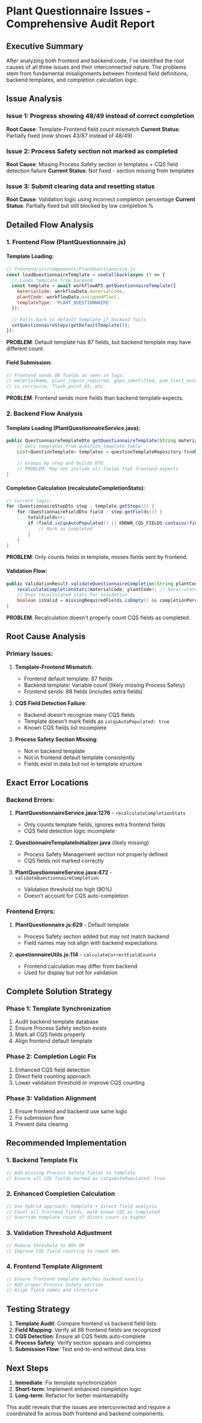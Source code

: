 # Plant Questionnaire Issues - Comprehensive Audit Report

## Executive Summary

After analyzing both frontend and backend code, I've identified the root causes of all three issues and their interconnected nature. The problems stem from fundamental misalignments between frontend field definitions, backend templates, and completion calculation logic.

## Issue Analysis

### Issue 1: Progress showing 48/49 instead of correct completion
**Root Cause**: Template-Frontend field count mismatch
**Current Status**: Partially fixed (now shows 43/87 instead of 48/49)

### Issue 2: Process Safety section not marked as completed  
**Root Cause**: Missing Process Safety section in templates + CQS field detection failure
**Current Status**: Not fixed - section missing from templates

### Issue 3: Submit clearing data and resetting status
**Root Cause**: Validation logic using incorrect completion percentage
**Current Status**: Partially fixed but still blocked by low completion %

## Detailed Flow Analysis

### 1. Frontend Flow (PlantQuestionnaire.js)

#### Template Loading:
```javascript
// frontend/src/components/PlantQuestionnaire.js
const loadQuestionnaireTemplate = useCallback(async () => {
  // Loads template from backend
  const template = await workflowAPI.getQuestionnaireTemplate({
    materialCode: workflowData.materialCode,
    plantCode: workflowData.assignedPlant,
    templateType: 'PLANT_QUESTIONNAIRE'
  });
  
  // Falls back to default template if backend fails
  setQuestionnaireSteps(getDefaultTemplate());
});
```

**PROBLEM**: Default template has 87 fields, but backend template may have different count.

#### Field Submission:
```javascript
// Frontend sends 88 fields as seen in logs:
// materialName, plant_inputs_required, gaps_identified, psm_tier1_outdoor, 
// is_corrosive, flash_point_65, etc.
```

**PROBLEM**: Frontend sends more fields than backend template expects.

### 2. Backend Flow Analysis

#### Template Loading (PlantQuestionnaireService.java):
```java
public QuestionnaireTemplateDto getQuestionnaireTemplate(String materialCode, String plantCode, String templateType) {
    // Gets templates from question_template table
    List<QuestionTemplate> templates = questionTemplateRepository.findByIsActiveTrueOrderByStepNumberAscOrderIndexAsc();
    
    // Groups by step and builds DTO
    // PROBLEM: May not include all fields that frontend expects
}
```

#### Completion Calculation (recalculateCompletionStats):
```java
// Current logic:
for (QuestionnaireStepDto step : template.getSteps()) {
    for (QuestionnaireFieldDto field : step.getFields()) {
        totalFields++;
        if (field.isCqsAutoPopulated() || KNOWN_CQS_FIELDS.contains(field.getName())) {
            // Mark as completed
        }
    }
}
```

**PROBLEM**: Only counts fields in template, misses fields sent by frontend.

#### Validation Flow:
```java
public ValidationResult validateQuestionnaireCompletion(String plantCode, String materialCode) {
    recalculateCompletionStats(materialCode, plantCode); // Recalculates
    // Uses recalculated stats for validation
    boolean isValid = missingRequiredFields.isEmpty() && completionPercentage >= 90;
}
```

**PROBLEM**: Recalculation doesn't properly count CQS fields as completed.

## Root Cause Analysis

### Primary Issues:

1. **Template-Frontend Mismatch**: 
   - Frontend default template: 87 fields
   - Backend template: Variable count (likely missing Process Safety)
   - Frontend sends: 88 fields (includes extra fields)

2. **CQS Field Detection Failure**:
   - Backend doesn't recognize many CQS fields
   - Template doesn't mark fields as `isCqsAutoPopulated: true`
   - Known CQS fields list incomplete

3. **Process Safety Section Missing**:
   - Not in backend template
   - Not in frontend default template consistently
   - Fields exist in data but not in template structure

## Exact Error Locations

### Backend Errors:

1. **PlantQuestionnaireService.java:1276** - `recalculateCompletionStats`
   - Only counts template fields, ignores extra frontend fields
   - CQS field detection logic incomplete

2. **QuestionnaireTemplateInitializer.java** (likely missing)
   - Process Safety Management section not properly defined
   - CQS fields not marked correctly

3. **PlantQuestionnaireService.java:472** - `validateQuestionnaireCompletion`
   - Validation threshold too high (90%)
   - Doesn't account for CQS auto-completion

### Frontend Errors:

1. **PlantQuestionnaire.js:629** - Default template
   - Process Safety section added but may not match backend
   - Field names may not align with backend expectations

2. **questionnaireUtils.js:114** - `calculateCorrectFieldCounts`
   - Frontend calculation may differ from backend
   - Used for display but not for validation

## Complete Solution Strategy

### Phase 1: Template Synchronization
1. Audit backend template database
2. Ensure Process Safety section exists
3. Mark all CQS fields properly
4. Align frontend default template

### Phase 2: Completion Logic Fix
1. Enhanced CQS field detection
2. Direct field counting approach
3. Lower validation threshold or improve CQS counting

### Phase 3: Validation Alignment
1. Ensure frontend and backend use same logic
2. Fix submission flow
3. Prevent data clearing

## Recommended Implementation

### 1. Backend Template Fix
```java
// Add missing Process Safety fields to template
// Ensure all CQS fields marked as isCqsAutoPopulated: true
```

### 2. Enhanced Completion Calculation
```java
// Use hybrid approach: template + direct field analysis
// Count all frontend fields, mark known CQS as completed
// Override template count if direct count is higher
```

### 3. Validation Threshold Adjustment
```java
// Reduce threshold to 80% OR
// Improve CQS field counting to reach 90%
```

### 4. Frontend Template Alignment
```javascript
// Ensure frontend template matches backend exactly
// Add proper Process Safety section
// Align field names and structure
```

## Testing Strategy

1. **Template Audit**: Compare frontend vs backend field lists
2. **Field Mapping**: Verify all 88 frontend fields are recognized
3. **CQS Detection**: Ensure all CQS fields auto-complete
4. **Process Safety**: Verify section appears and completes
5. **Submission Flow**: Test end-to-end without data loss

## Next Steps

1. **Immediate**: Fix template synchronization
2. **Short-term**: Implement enhanced completion logic
3. **Long-term**: Refactor for better maintainability

This audit reveals that the issues are interconnected and require a coordinated fix across both frontend and backend components.